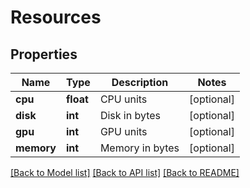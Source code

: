 # Resources

## Properties
Name | Type | Description | Notes
------------ | ------------- | ------------- | -------------
**cpu** | **float** | CPU units | [optional] 
**disk** | **int** | Disk in bytes | [optional] 
**gpu** | **int** | GPU units | [optional] 
**memory** | **int** | Memory in bytes | [optional] 

[[Back to Model list]](../README.md#documentation-for-models) [[Back to API list]](../README.md#documentation-for-api-endpoints) [[Back to README]](../README.md)

